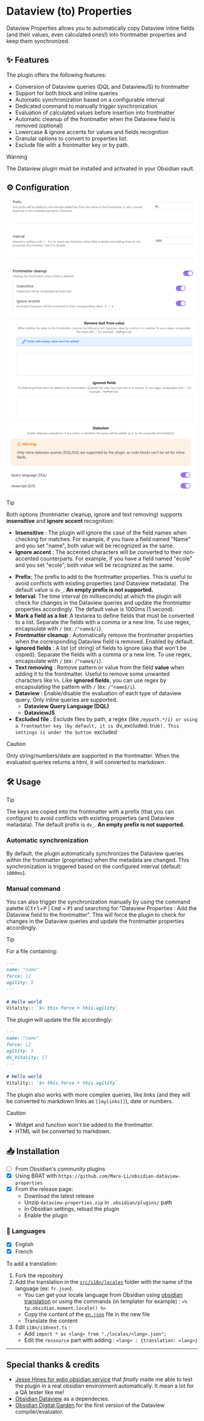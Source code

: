 # Dataview (to) Properties

Dataview Properties allows you to automatically copy Dataview inline fields (and their values, even calculated ones!) into frontmatter properties and keep them synchronized.

## ✨ Features
The plugin offers the following features:

- Conversion of Dataview queries (DQL and DataviewJS) to frontmatter
- Support for both block and inline queries
- Automatic synchronization based on a configurable interval
- Dedicated command to manually trigger synchronization
- Evaluation of calculated values before insertion into frontmatter
- Automatic cleanup of the frontmatter when the Dataview field is removed (optional)
- Lowercase & ignore accents for values and fields recognition
- Granular options to convert to properties list. 
- Exclude file with a frontmatter key or by path.

> [!WARNING]
> The Dataview plugin must be installed and activated in your Obsidian vault.

## ⚙️ Configuration
![Settings](./docs/settings_1.png)
![Settings](./docs/settings_2.png)
![Settings](./docs/settings_3.png)

> [!TIP]
> Both options (frontmatter cleanup, ignore and text removing) supports **insensitive** and **ignore accent** recognition:
> - **Insensitive** : The plugin will ignore the case of the field names when checking for matches. For example, if you have a field named "Name" and you set "name", both value will be recognized as the same.
> - **Ignore accent** : The accented characters will be converted to their non-accented counterparts. For example, if you have a field named "école" and you set "ecole", both value will be recognized as the same.

- **Prefix**: The prefix to add to the frontmatter properties. This is useful to avoid conflicts with existing properties (and Dataview metadata). The default value is `dv_`. **An empty prefix is not supported.**
- **Interval**: The time interval (in milliseconds) at which the plugin will check for changes in the Dataview queries and update the frontmatter properties accordingly. The default value is 1000ms (1 second).
- **Mark a field as a list**: A textarea to define fields that must be converted to a list. Separate the fields with a comma or a new line. To use regex, encapsulate with `/` (ex: `/^name$/i`).
- **Frontmatter cleanup** : Automatically remove the frontmatter properties when the corresponding Dataview field is removed. Enabled by default.
- **Ignored fields** : A list (of string) of fields to ignore (aka that won't be copied). Separate the fields with a comma or a new line. To use regex, encapsulate with `/` (ex: `/^name$/i`). 
- **Text removing** : Remove pattern or value from the field **value** when adding it to the frontmatter. Useful to remove some unwanted characters like `%%`. Like **ignored fields**, you can use regex by encapsulating the pattern with `/` (ex: `/^name$/i`).
- **Dataview** : Enable/disable the evaluation of each type of dataview query. Only inline queries are supported.
    - **Dataview Query Language (DQL)**
    - **DataviewJS**
- **Excluded file** : Exclude files by path, a regex (like `/mypath.*/i) or using a frontmatter key (by default, it is `dv_excluded: true`). This settings is under the button `excluded

> [!CAUTION]
> Only string/numbers/date are supported in the frontmatter. When the evaluated queries returns a html, it will converted to markdown. 

## 🛠️ Usage

> [!TIP]
> The keys are copied into the frontmatter with a prefix (that you can configure) to avoid conflicts with existing properties (and Dataview metadata). 
> The default prefix is `dv_`. 
> **An empty prefix is not supported.**

### Automatic synchronization

By default, the plugin automatically synchronizes the Dataview queries within the frontmatter (proprieties) when the metadata are changed. This synchronization is triggered based on the configured interval (default: `1000ms`).

### Manual command

You can also trigger the synchronization manually by using the command palette (<kbd>Ctrl</kbd>+<kbd>P</kbd> | <kbd>Cmd</kbd> + <kbd>P</kbd>) and searching for "Dataview Properties : Add the Dataview field to the frontmatter". This will force the plugin to check for changes in the Dataview queries and update the frontmatter properties accordingly.

> [!TIP]
> For a file containing:
> ```markdown
> ---
> name: "name"
> force: 12
> agility: 5
> ---
>
> # Hello world
> Vitality:: `$= this.force + this.agility`
> ```
> The plugin will update the file accordingly:
> ```markdown
> ---
> name: "name"
> force: 12
> agility: 5
> dv_Vitality: 17
> ---
>
> # Hello world
> Vitality:: `$= this.force + this.agility`
> ```

The plugin also works with more complex queries, like links (and they will be converted to markdown links as `[[mylinks]]`), date or numbers.

> [!CAUTION]
> - Widget and function won't be added to the frontmatter.
> - HTML will be converted to markdown.

## 📥 Installation

- [ ] From Obsidian's community plugins
- [x] Using BRAT with `https://github.com/Mara-Li/obsidian-dataview-properties`
- [x] From the release page: 
    - Download the latest release
    - Unzip `dataview-properties.zip` in `.obsidian/plugins/` path
    - In Obsidian settings, reload the plugin
    - Enable the plugin


### 🎼 Languages

- [x] English
- [x] French

To add a translation:
1. Fork the repository
2. Add the translation in the [`src/i18n/locales`](./src/i18n/locales) folder with the name of the language (ex: `fr.json`). 
    - You can get your locale language from Obsidian using [obsidian translation](https://github.com/obsidianmd/obsidian-translations) or using the commands (in templater for example) : `<% tp.obsidian.moment.locale() %>`
    - Copy the content of the [`en.json`](./src/i18n/locales/en.json) file in the new file
    - Translate the content
3. Edit `i18n/i18next.ts` :
    - Add `import * as <lang> from "./locales/<lang>.json";`
    - Edit the `ressource` part with adding : `<lang> : {translation: <lang>}`

---
## Special thanks & credits

- [Jesse Hines for wdio obsidian service](https://github.com/jesse-r-s-hines/wdio-obsidian-service) that *finally* made me able to test the plugin in a real obsidian environment automatically. It mean a lot for a QA tester like me!
- [Obsidian Dataview](https://github.com/blacksmithgu/obsidian-dataview) as a dependecies.
- [Obsidian Digital Garden](https://github.com/oleeskild/obsidian-digital-garden) for the first version of the Dataview compiler/evaluator.
<!--- ---->